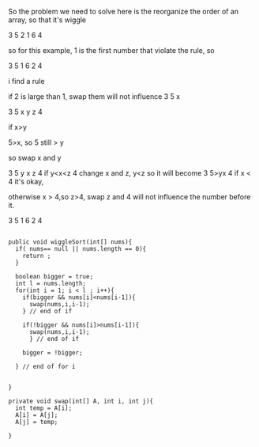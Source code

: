 
So the problem we need to solve here is the reorganize the order of an array, so that it's wiggle

3 5 2 1 6 4

so for this example, 1 is the first number that violate the rule, so

3 5 1 6 2 4

i find a rule

if 2 is large than 1,
swap them will not influence 3 5 x

3 5 x y z 4

if  x>y

5>x, so 5 still > y

so swap x and y

3 5 y x z 4
if y<x<z 4
change x and z, y<z
so it will become 3 5>y<z>x 4
if x < 4 it's okay,

otherwise x > 4,so z>4, swap z and 4 will not influence the number before it.  





3 5 1 6 2 4


```

public void wiggleSort(int[] nums){
  if( nums== null || nums.length == 0){
    return ;
  }

  boolean bigger = true;
  int l = nums.length;
  for(int i = 1; i < l ; i++){
    if(bigger && nums[i]<nums[i-1]){
      swap(nums,i,i-1);
    } // end of if

    if(!bigger && nums[i]>nums[i-1]){
      swap(nums,i,i-1);
      } // end of if

    bigger = !bigger;

  } // end of for i


}

private void swap(int[] A, int i, int j){
  int temp = A[i];
  A[i] = A[j];
  A[j] = temp;

}


```
